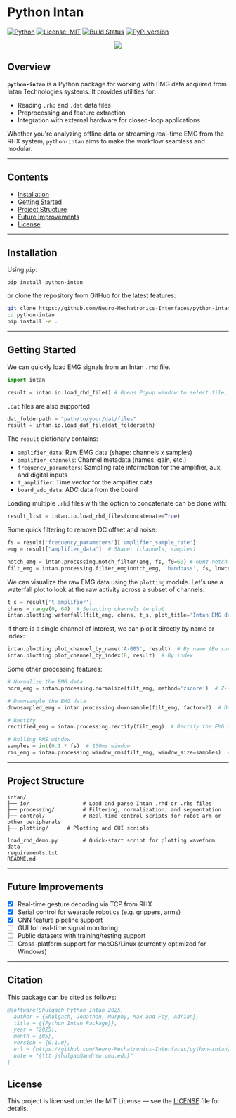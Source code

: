 # Python Intan

[![Python](https://img.shields.io/badge/python-3.10-blue)](https://www.python.org/)
[![License: MIT](https://img.shields.io/badge/License-MIT-green.svg)](https://opensource.org/licenses/MIT)
[![Build Status](https://img.shields.io/github/actions/workflow/status/Neuro-Mechatronics-Interfaces/python-intan/test.yml?branch=main)](https://github.com/Neuro-Mechatronics-Interfaces/python-intan/actions)
[![PyPI version](https://badge.fury.io/py/python-intan.svg)](https://badge.fury.io/py/python-intan)

<p align="center">
  <img src="./docs/figs/repo-logo.png">
</p>


## Overview

**`python-intan`** is a Python package for working with EMG data acquired from Intan Technologies systems. It provides utilities for:

- Reading `.rhd` and `.dat` data files
- Preprocessing and feature extraction
- Integration with external hardware for closed-loop applications

Whether you're analyzing offline data or streaming real-time EMG from the RHX system, `python-intan` aims to make the workflow seamless and modular.

---

## Contents

- [Installation](#installation)
- [Getting Started](#getting-started)
- [Project Structure](#project-structure)
- [Future Improvements](#future-improvements)
- [License](#license)

---

## Installation

Using `pip`:
```shell script
pip install python-intan
```

or clone the repository from GitHub for the latest features:

```bash
git clone https://github.com/Neuro-Mechatronics-Interfaces/python-intan.git
cd python-intan
pip install -e .
```

---

## Getting Started

We can quickly load EMG signals from an Intan `.rhd` file. 

```python
import intan

result = intan.io.load_rhd_file() # Opens Popup window to select file, or pass filepath
```
`.dat` files are also supported
```python
dat_folderpath = "path/to/your/dat/files"
result = intan.io.load_dat_file(dat_folderpath)
```
The `result` dictionary contains:
- `amplifier_data`: Raw EMG data (shape: channels x samples)
- `amplifier_channels`: Channel metadata (names, gain, etc.)
- `frequency_parameters`: Sampling rate information for the amplifier, aux, and digital inputs
- `t_amplifier`: Time vector for the amplifier data
- `board_adc_data`: ADC data from the board

Loading multiple `.rhd` files with the option to concatenate can be done with:
```python
result_list = intan.io.load_rhd_files(concatenate=True)
```
Some quick filtering to remove DC offset and noise:
```python
fs = result['frequency_parameters']['amplifier_sample_rate']
emg = result['amplifier_data']  # Shape: (channels, samples)

notch_emg = intan.processing.notch_filter(emg, fs, f0=60) # 60Hz notch filter
filt_emg = intan.processing.filter_emg(notch_emg, 'bandpass', fs, lowcut=10, highcut=500) # 10-500Hz bandpass filter
```


We can visualize the raw EMG data using the `plotting` module. Let's use a waterfall plot to look at the raw activity across a subset of channels:

```python
t_s = result['t_amplifier']
chans = range(0, 64)  # Selecting channels to plot
intan.plotting.waterfall(filt_emg, chans, t_s, plot_title='Intan EMG data')
```

If there is a single channel of interest, we can plot it directly by name or index:
```python
intan.plotting.plot_channel_by_name('A-005', result)  # By name (Be sure the channel name exists)
intan.plotting.plot_channel_by_index(8, result)  # By index
```

Some other processing features:
```python
# Normalize the EMG data
norm_emg = intan.processing.normalize(filt_emg, method='zscore')  # Z-score normalization

# Downsample the EMG data
downsampled_emg = intan.processing.downsample(filt_emg, factor=2)  # Downsample by a factor of 2

# Rectify
rectified_emg = intan.processing.rectify(filt_emg)  # Rectify the EMG data

# Rolling RMS window
samples = int(0.1 * fs)  # 100ms window
rms_emg = intan.processing.window_rms(filt_emg, window_size=samples)  # 100ms RMS window
```


---

## Project Structure

```text
intan/
├── io/                 # Load and parse Intan .rhd or .rhs files
├── processing/         # Filtering, normalization, and segmentation
├── control/            # Real-time control scripts for robot arm or other peripherals
├── plotting/      # Plotting and GUI scripts

load_rhd_demo.py        # Quick-start script for plotting waveform data
requirements.txt
README.md
```

---

## Future Improvements

- [x] Real-time gesture decoding via TCP from RHX
- [x] Serial control for wearable robotics (e.g. grippers, arms)
- [x] CNN feature pipeline support
- [ ] GUI for real-time signal monitoring
- [ ] Public datasets with training/testing support
- [ ] Cross-platform support for macOS/Linux (currently optimized for Windows)

---

## Citation

This package can be cited as follows:

```bibtex
@software{Shulgach_Python_Intan_2025,
  author = {Shulgach, Jonathan, Murphy, Max and Foy, Adrian},
  title = {{Python Intan Package}},
  year = {2025},
  month = {05},
  version = {0.1.0},
  url = {https://github.com/Neuro-Mechatronics-Interfaces/python-intan},
  note = "{\tt jshulgac@andrew.cmu.edu}"
}
```


## License

This project is licensed under the MIT License — see the [LICENSE](LICENSE) file for details.
